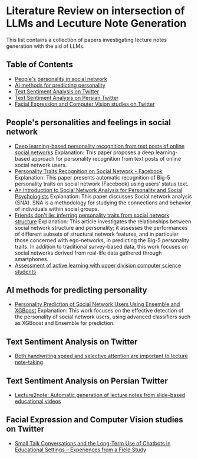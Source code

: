 # Literature Review on intersection of LLMs and Lecuture Note Generation

This list contains a collection of papers investigating lecture notes generation with the aid of LLMs.

## Table of Contents

- [People's personality in social network](#People's-personalities-and-feelings--in-social-network)
- [AI methods for predicting personality](#AI-methods-for-predicting-personality)
- [Text Sentiment Analysis on Twitter](#Text-Sentiment-Analysis-on-Twitter)
- [Text Sentiment Analysis on Persian Twitter](#Text-Sentiment-Analysis-on-Persian-Twitter)
- [Facial Expression and Computer Vision studies on Twitter](#Facial-Expression-and-Computer-Vision-studies-on-Twitter)

## People's personalities and feelings in social network

- [Deep learning-based personality recognition from text posts of online social networks](https://link.springer.com/article/10.1007/s10489-018-1212-4)
  Explanation: This paper proposes a deep learning-based approach for personality recognition from text posts of online social network users.
- [Personality Traits Recognition on Social Network - Facebook](https://ojs.aaai.org/index.php/ICWSM/article/view/14464)
  Explanation: This paper presents automatic recognition of Big-5 personality traits on social network (Facebook) using users’ status text.
- [An Introduction to Social Network Analysis for Personality and Social Psychologists](https://journals.sagepub.com/doi/abs/10.1177/1948550617709114)
  Explanation: This paper discusses Social network analysis (SNA). SNA is a methodology for studying the connections and behavior of individuals within social groups.
- [Friends don't lie: inferring personality traits from social network structure](https://dl.acm.org/doi/abs/10.1145/2370216.2370266)
  Explanation: This article investigates the relationships between social network structure and personality; it assesses the performances of different subsets of structural network features, and in particular those concerned with ego-networks, in predicting the Big-5 personality traits. In addition to traditional survey-based data, this work focuses on social networks derived from real-life data gathered through smartphones.
- [Assessment of active learning with upper division computer science students](https://www.researchgate.net/publication/4054740_Assessment_of_active_learning_with_upper_division_computer_science_students)


## AI methods for predicting personality

- [Personality Prediction of Social Network Users Using Ensemble and XGBoost](https://link.springer.com/chapter/10.1007/978-981-15-2414-1_14)
  Explanation: This work focuses on the effective detection of the personality of social network users, using advanced classifiers such as XGBoost and Ensemble for prediction.



## Text Sentiment Analysis on Twitter

- [Both handwriting speed and selective attention are important to lecture note-taking](https://link.springer.com/article/10.1007/s11145-013-9431-x)



## Text Sentiment Analysis on Persian Twitter

- [Lecture2note: Automatic generation of lecture notes from slide-based educational videos](https://www.researchgate.net/profile/Baoquan-Zhao/publication/334997213_Lecture2Note_Automatic_Generation_of_Lecture_Notes_from_Slide-Based_Educational_Videos/links/5f53c71592851c250b94e316/Lecture2Note-Automatic-Generation-of-Lecture-Notes-from-Slide-Based-Educational-Videos.pdf)


## Facial Expression and Computer Vision studies on Twitter
- [Small Talk Conversations and the Long-Term Use of Chatbots in Educational Settings – Experiences from a Field Study](https://link.springer.com/chapter/10.1007/978-3-030-39540-7_18)

